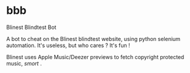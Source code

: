 # bbb
Blinest Blindtest Bot

A bot to cheat on the Blinest blindtest website, using python selenium automation.
It's useless, but who cares ? It's fun !

Blinest uses Apple Music/Deezer previews to fetch copyright protected music, *smort* .
